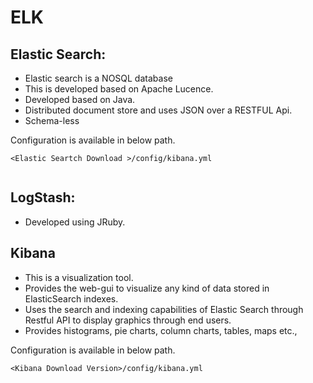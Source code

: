 # ELK

## Elastic Search:  
- Elastic search is a NOSQL database
- This is developed based on Apache Lucence.
- Developed based on Java.
- Distributed document store and uses JSON over a RESTFUL Api.
- Schema-less

Configuration is available in below path.  

```
<Elastic Seartch Download >/config/kibana.yml
 
```

## LogStash:
- Developed using JRuby.

## Kibana
- This is a visualization tool.
- Provides the web-gui to visualize any kind of data stored in ElasticSearch indexes.
- Uses the search and indexing capabilities of Elastic Search through Restful API to display graphics through end users.
- Provides histograms, pie charts, column charts, tables, maps etc.,

Configuration is available in below path.  

```
<Kibana Download Version>/config/kibana.yml

```
